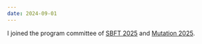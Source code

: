 ```yaml
---
date: 2024-09-01
---
```

I joined the program committee of [SBFT 2025](https://sbft25.github.io/) and [Mutation 2025](https://conf.researchr.org/home/icst-2025/mutation-2025). 